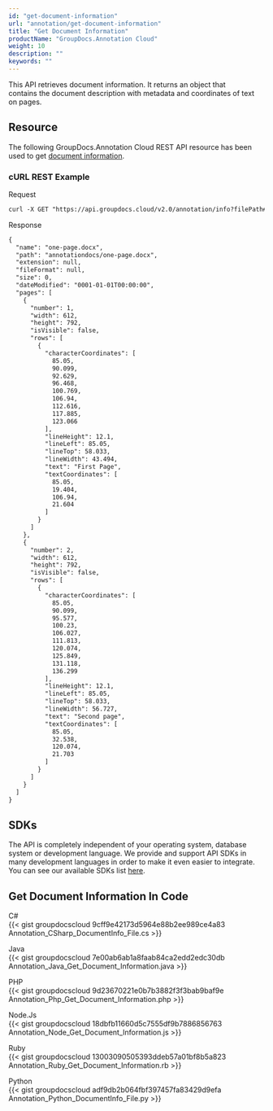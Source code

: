 ```yaml
---
id: "get-document-information"
url: "annotation/get-document-information"
title: "Get Document Information"
productName: "GroupDocs.Annotation Cloud"
weight: 10
description: ""
keywords: ""
---
```

This API retrieves document information. It returns an object that contains the document description with metadata and coordinates of text on pages.

## Resource ##

The following GroupDocs.Annotation Cloud REST API resource has been used to get [document information](https://apireference.groupdocs.cloud/annotation/#/Info/GetInfo).

### cURL REST Example ###

Request

```html
curl -X GET "https://api.groupdocs.cloud/v2.0/annotation/info?filePath#annotationdocs%2Fone-page.docx" -H  "accept: application/json" -H  "authorization: Bearer [Access Token]" 
```

Response

```html
{
  "name": "one-page.docx",
  "path": "annotationdocs/one-page.docx",
  "extension": null,
  "fileFormat": null,
  "size": 0,
  "dateModified": "0001-01-01T00:00:00",
  "pages": [
    {
      "number": 1,
      "width": 612,
      "height": 792,
      "isVisible": false,
      "rows": [
        {
          "characterCoordinates": [
            85.05,
            90.099,
            92.629,
            96.468,
            100.769,
            106.94,
            112.616,
            117.885,
            123.066
          ],
          "lineHeight": 12.1,
          "lineLeft": 85.05,
          "lineTop": 58.033,
          "lineWidth": 43.494,
          "text": "First Page",
          "textCoordinates": [
            85.05,
            19.404,
            106.94,
            21.604
          ]
        }
      ]
    },
    {
      "number": 2,
      "width": 612,
      "height": 792,
      "isVisible": false,
      "rows": [
        {
          "characterCoordinates": [
            85.05,
            90.099,
            95.577,
            100.23,
            106.027,
            111.813,
            120.074,
            125.849,
            131.118,
            136.299
          ],
          "lineHeight": 12.1,
          "lineLeft": 85.05,
          "lineTop": 58.033,
          "lineWidth": 56.727,
          "text": "Second page",
          "textCoordinates": [
            85.05,
            32.538,
            120.074,
            21.703
          ]
        }
      ]
    }
  ]
}
```

## SDKs ##

The API is completely independent of your operating system, database system or development language. We provide and support API SDKs in many development languages in order to make it even easier to integrate. You can see our available SDKs list [here](https://github.com/groupdocs-annotation-cloud).

## Get Document Information In Code ##

C#  
{{< gist groupdocscloud 9cff9e42173d5964e88b2ee989ce4a83 Annotation_CSharp_DocumentInfo_File.cs >}}

Java  
{{< gist groupdocscloud 7e00ab6ab1a8faab84ca2edd2edc30db Annotation_Java_Get_Document_Information.java >}}

PHP  
{{< gist groupdocscloud 9d23670221e0b7b3882f3f3bab9baf9e Annotation_Php_Get_Document_Information.php >}}

Node.Js  
{{< gist groupdocscloud 18dbfb11660d5c7555df9b7886856763 Annotation_Node_Get_Document_Information.js >}}

Ruby  
{{< gist groupdocscloud 13003090505393ddeb57a01bf8b5a823 Annotation_Ruby_Get_Document_Information.rb >}}

Python  
{{< gist groupdocscloud adf9db2b064fbf397457fa83429d9efa Annotation_Python_DocumentInfo_File.py >}}